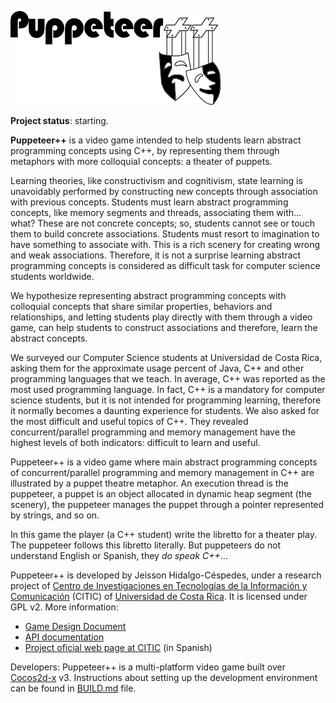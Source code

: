 ![image](doc/gdd/img/game-title.png)

**Project status**: starting.

**Puppeteer++** is a video game intended to help students learn abstract programming concepts using C++, by representing them through metaphors with more colloquial concepts: a theater of puppets.

Learning theories, like constructivism and cognitivism, state learning is unavoidably performed by constructing new concepts through association with previous concepts. Students must learn abstract programming concepts, like memory segments and threads, associating them with... what? These are not concrete concepts; so, students cannot see or touch them to build concrete associations. Students must resort to imagination to have something to associate with. This is a rich scenery for creating wrong and weak associations. Therefore, it is not a surprise learning abstract programming concepts is considered as difficult task for computer science students worldwide.

We hypothesize representing abstract programming concepts with colloquial concepts that share similar properties, behaviors and relationships, and letting students play directly with them through a video game, can help students to construct associations and therefore, learn the abstract concepts. 

We surveyed our Computer Science students at Universidad de Costa Rica, asking them for the approximate usage percent of Java, C++ and other programming languages that we teach. In average, C++ was reported as the most used programming language. In fact, C++ is a mandatory for computer science students, but it is not intended for programming learning, therefore it normally becomes a daunting experience for students. We also asked for the most difficult and useful topics of C++. They revealed concurrent/parallel programming and memory management have the highest levels of both indicators: difficult to learn and useful.

Puppeteer++ is a video game where main abstract programming concepts of concurrent/parallel programming and memory management in C++ are illustrated by a puppet theatre metaphor. An execution thread is the puppeteer, a puppet is an object allocated in dynamic heap segment (the scenery), the puppeteer manages the puppet through a pointer represented by strings, and so on.

In this game the player (a C++ student) write the libretto for a theater play. The puppeteer follows this libretto literally. But puppeteers do not understand English or Spanish, they *do speak C++*...

Puppeteer++ is developed by Jeisson Hidalgo-Céspedes, under a research project of [Centro de Investigaciones en Tecnologías de la Información y Comunicación](http://www.citic.ucr.ac.cr/) (CITIC) of [Universidad de Costa Rica](http://www.ucr.ac.cr/). It is licensed under GPL v2. More information:

- [Game Design Document](doc/gdd/puppeteerpp.md)
- [API documentation](doc/api/)
- [Project oficial web page at CITIC](http://www.citic.ucr.ac.cr/proyecto/incentivo_lenguaje_programacion_en_estudiantes) (in Spanish)

Developers: Puppeteer++ is a multi-platform video game built over [Cocos2d-x](http://www.cocos2d-x.org/) v3. Instructions about setting up the development environment can be found in [BUILD.md](BUILD.md) file.
